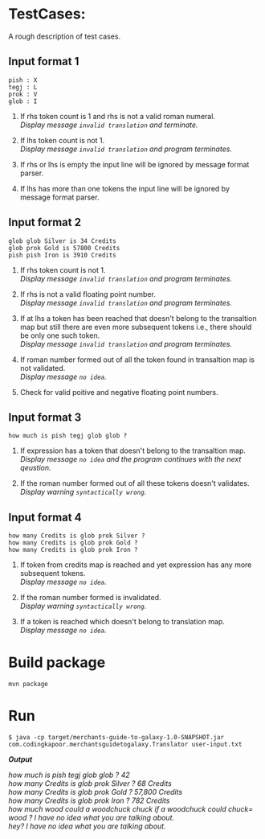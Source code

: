 # TestCases: 
A rough description of test cases.

## Input format 1
```
pish : X
tegj : L
prok : V
glob : I
```

1. If rhs token count is 1 and rhs is not a valid roman numeral.<br/>
*Display message `invalid translation` and terminate.*

2. If lhs token count is not 1.<br/>
*Display message `invalid translation` and program terminates.*

3. If rhs or lhs is empty the input line will be ignored by message format parser.

4. If lhs has more than one tokens the input line will be ignored by message format parser.

## Input format 2
```
glob glob Silver is 34 Credits
glob prok Gold is 57800 Credits
pish pish Iron is 3910 Credits
```

1. If rhs token count is not 1.<br/>
*Display message `invalid translation` and program terminates.*

2. If rhs is not a valid floating point number.<br/>
*Display message `invalid translation` and program terminates.*

3. If at lhs a token has been reached that doesn't belong to the transaltion map but still there are even more subsequent tokens i.e., there should be only one such token.<br/>
*Display message `invalid translation` and program terminates.*

4. If roman number formed out of all the token found in transaltion map is not validated.<br/>
*Display message `no idea`.*

5. Check for valid poitive and negative floating point numbers.

## Input format 3
```
how much is pish tegj glob glob ?
```
1. If expression has a token that doesn't belong to the transaltion map.<br/>
*Display message `no idea` and the program continues with the next qeustion.*

2. If the roman number formed out of all these tokens doesn't validates.<br/>
*Display warning `syntactically wrong`.*

## Input format 4
```
how many Credits is glob prok Silver ?
how many Credits is glob prok Gold ?
how many Credits is glob prok Iron ?
```

1. If token from credits map is reached and yet expression has any more subsequent tokens.<br/>
*Display message `no idea`.*

2. If the roman number formed is invalidated.<br/>
*Display warning `syntactically wrong`.*

3. If a token is reached which doesn't belong to translation map.<br/>
*Display message `no idea`.*

# Build package
```
mvn package
```

# Run
```
$ java -cp target/merchants-guide-to-galaxy-1.0-SNAPSHOT.jar com.codingkapoor.merchantsguidetogalaxy.Translator user-input.txt
```

***Output***


*how much is pish tegj glob glob ? 42*<br/>
*how many Credits is glob prok Silver ? 68 Credits*<br/>
*how many Credits is glob prok Gold ? 57,800 Credits*<br/>
*how many Credits is glob prok Iron ? 782 Credits*<br/>
*how much wood could a woodchuck chuck if a woodchuck could chuck= wood ? I have no idea what you are talking about.*<br/>
*hey? I have no idea what you are talking about.*<br/>

